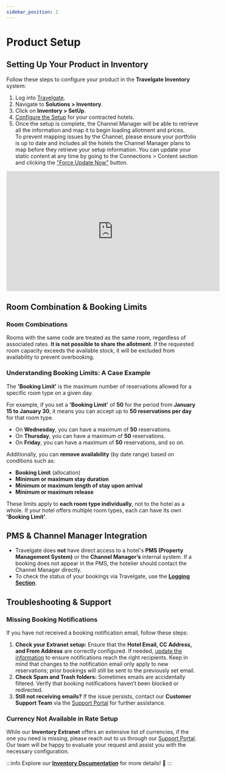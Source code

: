 ```yaml
---
sidebar_position: 2
---
```


# Product Setup

## Setting Up Your Product in Inventory

Follow these steps to configure your product in the **Travelgate Inventory** system:

1. Log into [Travelgate](https://www.travelgate.com/).
2. Navigate to **Solutions > Inventory**.
3. Click on **Inventory > SetUp**.
4. [Configure the Setup](/docs/apps/inventory/extranet/set-up/setup/) for your contracted hotels.
5. Once the setup is complete, the Channel Manager will be able to retrieve all the information and map it to begin loading allotment and prices.  
To prevent mapping issues by the Channel, please ensure your portfolio is up to date and includes all the hotels the Channel Manager plans to map before they retrieve your setup information. You can update your static content at any time by going to the Connections > Content section and clicking the ["Force Update Now"](/kb/platform/app-features/connections/connections-content/content-management) button.

<iframe width="560" height="315" src="https://www.youtube.com/embed/V_nJoDkMOTA?si=VHPDpuanWe5G8AmP" title="YouTube video player" frameborder="0" allow="accelerometer; autoplay; clipboard-write; encrypted-media; gyroscope; picture-in-picture; web-share" allowfullscreen></iframe>

## Room Combination & Booking Limits

### Room Combinations

Rooms with the same code are treated as the same room, regardless of associated rates. **It is not possible to share the allotment**. If the requested room capacity exceeds the available stock, it will be excluded from availability to prevent overbooking.

### Understanding Booking Limits: A Case Example

The **'Booking Limit'** is the maximum number of reservations allowed for a specific room type on a given day.  

For example, if you set a **'Booking Limit'** of **50** for the period from **January 15 to January 30**, it means you can accept up to **50 reservations per day** for that room type.  
- On **Wednesday**, you can have a maximum of **50** reservations.  
- On **Thursday**, you can have a maximum of **50** reservations.  
- On **Friday**, you can have a maximum of **50** reservations, and so on.  

Additionally, you can **remove availability** (by date range) based on conditions such as:  
- **Booking Limit** (allocation)  
- **Minimum or maximum stay duration**  
- **Minimum or maximum length of stay upon arrival**  
- **Minimum or maximum release**  

These limits apply to **each room type individually**, not to the hotel as a whole. If your hotel offers multiple room types, each can have its own **'Booking Limit'**.

## PMS & Channel Manager Integration

- Travelgate does **not** have direct access to a hotel's **PMS (Property Management System)** or the **Channel Manager’s** internal system. If a booking does not appear in the PMS, the hotelier should contact the Channel Manager directly.
- To check the status of your bookings via Travelgate, use the **[Logging Section](/kb/platform/app-features/monitoring-tools/logging/logging-details)**.


## Troubleshooting & Support

### Missing Booking Notifications

If you have not received a booking notification email, follow these steps:

1. **Check your Extranet setup:** Ensure that the **Hotel Email, CC Address, and From Address** are correctly configured. If needed, [update the information](/docs/apps/inventory/extranet/set-up/setup#how-to-add-a-hotel) to ensure notifications reach the right recipients. Keep in mind that changes to the notification email only apply to new reservations; prior bookings will still be sent to the previously set email.
2. **Check Spam and Trash folders:** Sometimes emails are accidentally filtered. Verify that booking notifications haven’t been blocked or redirected.
3. **Still not receiving emails?** If the issue persists, contact our **Customer Support Team** via the [Support Portal](https://app.travelgate.com/support) for further assistance.

### Currency Not Available in Rate Setup

While our **Inventory Extranet** offers an extensive list of currencies, if the one you need is missing, please reach out to us through our [Support Portal](https://app.travelgate.com/support). Our team will be happy to evaluate your request and assist you with the necessary configuration.


:::info
Explore our **[Inventory Documentation](/docs/apps/inventory/extranet/set-up/setup)** for more details! 🚀
:::

